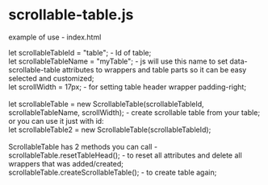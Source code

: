 # scrollable-table.js

example of use - index.html

let scrollableTableId = "table"; - Id of table;</br>
let scrollableTableName = "myTable"; - js will use this name to set data-scrollable-table attributes to wrappers and table parts so it can be easy selected and customized;</br>
let scrollWidth = 17px; - for setting table header wrapper padding-right;</br></br>
let scrollableTable = new ScrollableTable(scrollableTableId, scrollableTableName, scrollWidth); - create scrollable table from your table;</br>
or you can use it just with id: </br>
let scrollableTable2 = new ScrollableTable(scrollableTableId);</br></br>
ScrollableTable has 2 methods you can call - </br>
scrollableTable.resetTableHead(); - to reset all attributes and delete all wrappers that was added/created;</br>
scrollableTable.createScrollableTable(); - to create table again;
